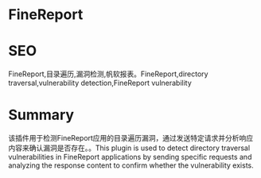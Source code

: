 # FineReport
# SEO
FineReport,目录遍历,漏洞检测,帆软报表。FineReport,directory traversal,vulnerability detection,FineReport vulnerability
# Summary
该插件用于检测FineReport应用的目录遍历漏洞，通过发送特定请求并分析响应内容来确认漏洞是否存在。。This plugin is used to detect directory traversal vulnerabilities in FineReport applications by sending specific requests and analyzing the response content to confirm whether the vulnerability exists.
